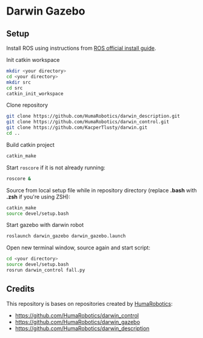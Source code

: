 # Darwin Gazebo

## Setup

Install ROS using instructions from [ROS official install guide](http://wiki.ros.org/melodic/Installation).

Init catkin workspace 
```bash
mkdir <your directory>
cd <your directory>
mkdir src
cd src
catkin_init_workspace
```

Clone repository

```bash
git clone https://github.com/HumaRobotics/darwin_description.git
git clone https://github.com/HumaRobotics/darwin_control.git
git clone https://github.com/KacperTlusty/darwin.git
cd ..
```

Build catkin project

```bash
catkin_make
```

Start `roscore` if it is not already running:
```bash
roscore &
```

Source from local setup file while in repository directory (replace **.bash** with **.zsh** if you're using ZSH):
```bash
catkin_make
source devel/setup.bash
```

Start gazebo with darwin robot
```bash
roslaunch darwin_gazebo darwin_gazebo.launch
```

Open new terminal window, source again and start script:
```bash
cd <your directory>
source devel/setup.bash
rosrun darwin_control fall.py
```

## Credits

This repository is bases on repositories created by [HumaRobotics](https://github.com/HumaRobotics):

* https://github.com/HumaRobotics/darwin_control
* https://github.com/HumaRobotics/darwin_gazebo
* https://github.com/HumaRobotics/darwin_description
